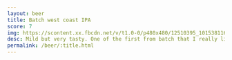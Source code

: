 ```yaml
---
layout: beer
title: Batch west coast IPA
score: 7
img: https://scontent.xx.fbcdn.net/v/t1.0-0/p480x480/12510395_10153811618823745_3574564297259479731_n.jpg?oh=5775cde5e2f8e48dcdfbc99e083a1450&oe=58DB08F2
desc: Mild but very tasty. One of the first from batch that I really like
permalink: /beer/:title.html
---
```

